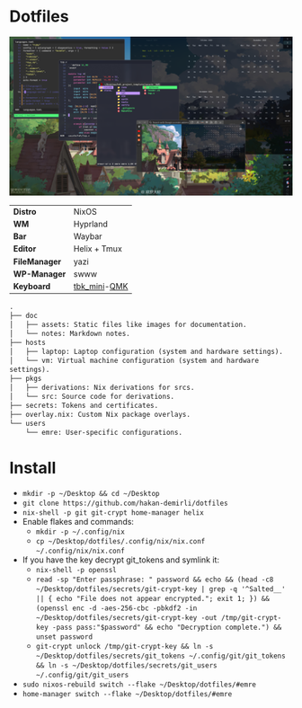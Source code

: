 # Dotfiles

![de](doc/assets/de.png)

|   |   |
|---|---|
| **Distro**      | NixOS        |
| **WM**          | Hyprland     |
| **Bar**         | Waybar       |
| **Editor**      | Helix + Tmux |
| **FileManager** | yazi         |
| **WP-Manager**  | swww         |
| **Keyboard**    | [tbk_mini](https://github.com/Bastardkb/TBK-Mini)-[QMK](https://github.com/hakan-demirli/dotfiles/tree/main/.local/share/qmk) |

```
.
├── doc
│   ├── assets: Static files like images for documentation.
│   └── notes: Markdown notes.
├── hosts
│   ├── laptop: Laptop configuration (system and hardware settings).
│   └── vm: Virtual machine configuration (system and hardware settings).
├── pkgs
│   ├── derivations: Nix derivations for srcs.
│   └── src: Source code for derivations.
├── secrets: Tokens and certificates.
├── overlay.nix: Custom Nix package overlays.
└── users
    └── emre: User-specific configurations.
```

# Install
* ```mkdir -p ~/Desktop && cd ~/Desktop```
* ```git clone https://github.com/hakan-demirli/dotfiles```
* ```nix-shell -p git git-crypt home-manager helix```
* Enable flakes and commands:
  * ```mkdir -p ~/.config/nix```
  * ```cp ~/Desktop/dotfiles/.config/nix/nix.conf ~/.config/nix/nix.conf```
* If you have the key decrypt git_tokens and symlink it:
  * ```nix-shell -p openssl```
  * ```read -sp "Enter passphrase: " password && echo && (head -c8 ~/Desktop/dotfiles/secrets/git-crypt-key | grep -q '^Salted__' || { echo "File does not appear encrypted."; exit 1; }) && (openssl enc -d -aes-256-cbc -pbkdf2 -in ~/Desktop/dotfiles/secrets/git-crypt-key -out /tmp/git-crypt-key -pass pass:"$password" && echo "Decryption complete.") && unset password```
  * ```git-crypt unlock /tmp/git-crypt-key && ln -s ~/Desktop/dotfiles/secrets/git_tokens ~/.config/git/git_tokens && ln -s ~/Desktop/dotfiles/secrets/git_users ~/.config/git/git_users```
* ```sudo nixos-rebuild switch --flake ~/Desktop/dotfiles/#emre```
* ```home-manager switch --flake ~/Desktop/dotfiles/#emre```
